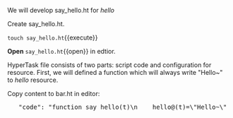 <!--
 * @Descripttion: 
 * @Author: lzy
 * @Date: 2020-05-21 10:06:25
 * @LastEditors: lzy
 * @LastEditTime: 2020-05-27 15:21:21
--> 
We will develop say_hello.ht for *hello*

Create say_hello.ht.

`touch say_hello.ht`{{execute}}

**Open** `say_hello.ht`{{open}} in edtior.

HyperTask file consists of two parts: script code and configuration for resource.
First, we will defined a function which will always write "Hello~" to
*hello* resource.

Copy content to bar.ht in editor:

<pre class="file" data-filename="say_hello.ht" data-target="replace">
   "code": "function say_hello(t)\n    hello@(t)=\"Hello~\"    end",
</pre>